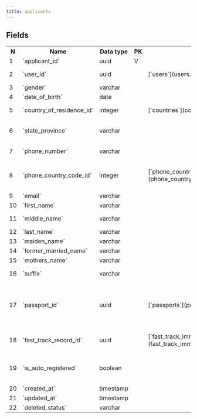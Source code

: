 ```yaml
---
title: applicants 
---
```


## Fields

<table style="width: 100%">
    <colgroup>
       <col span="1" style="width: 3%;"/>
       <col span="1" style="width: 12%;"/>
       <col span="1" style="width: 10%;"/>
       <col span="1" style="width: 3%;"/>
       <col span="1" style="width: 12%;"/>
       <col span="1" style="width: 60%;"/>
    </colgroup>
  <tr>
    <th>N</th>
    <th>Name</th>
    <th>Data type</th>
    <th>PK</th>
    <th>FK</th>
    <th>Description</th>
  </tr>
<tr><td>1</td><td>`applicant_id`</td><td>uuid</td><td>V</td><td></td><td></td></tr>
<tr><td>2</td><td>`user_id`</td><td>uuid</td><td></td><td>[`users`](users.md)</td><td>User account used by the applicant to log in</td></tr>
<tr><td>3</td><td>`gender`</td><td>varchar</td><td></td><td></td><td>One of: male, female</td></tr>
<tr><td>4</td><td>`date_of_birth`</td><td>date</td><td></td><td></td><td></td></tr>
<tr><td>5</td><td>`country_of_residence_id`</td><td>integer</td><td></td><td>[`countries`](countries.md)</td><td>Current country of residence</td></tr>
<tr><td>6</td><td>`state_province`</td><td>varchar</td><td></td><td></td><td>State or province of current location (residence?)</td></tr>
<tr><td>7</td><td>`phone_number`</td><td>varchar</td><td></td><td></td><td>Phone number without country code</td></tr>
<tr><td>8</td><td>`phone_country_code_id`</td><td>integer</td><td></td><td>[`phone_country_codes`](phone_country_codes.md)</td><td>Country id that the phone number is issued in (not the telephone country code itself).</td></tr>
<tr><td>9</td><td>`email`</td><td>varchar</td><td></td><td></td><td>Applicant's email.</td></tr>
<tr><td>10</td><td>`first_name`</td><td>varchar</td><td></td><td></td><td></td></tr>
<tr><td>11</td><td>`middle_name`</td><td>varchar</td><td></td><td></td><td>Middle name or father's name</td></tr>
<tr><td>12</td><td>`last_name`</td><td>varchar</td><td></td><td></td><td></td></tr>
<tr><td>13</td><td>`maiden_name`</td><td>varchar</td><td></td><td></td><td></td></tr>
<tr><td>14</td><td>`former_married_name`</td><td>varchar</td><td></td><td></td><td></td></tr>
<tr><td>15</td><td>`mothers_name`</td><td>varchar</td><td></td><td></td><td></td></tr>
<tr><td>16</td><td>`suffix`</td><td>varchar</td><td></td><td></td><td>Suffix that goes after last_name, like Ph.D.</td></tr>
<tr><td>17</td><td>`passport_id`</td><td>uuid</td><td></td><td>[`passports`](passports.md)</td><td>Currently active passport. A historical attribute. When its value changes, old value is stored in applicant_passport_history table</td></tr>
<tr><td>18</td><td>`fast_track_record_id`</td><td>uuid</td><td></td><td>[`fast_track_immediate_record`](fast_track_immediate_record.md)</td><td>Reference to the fast track record that was created for this applicant</td></tr>
<tr><td>19</td><td>`is_auto_registered`</td><td>boolean</td><td></td><td></td><td>true if the record was created for this person automatically without the applicant interaction.</td></tr>
<tr><td>20</td><td>`created_at`</td><td>timestamp</td><td></td><td></td><td></td></tr>
<tr><td>21</td><td>`updated_at`</td><td>timestamp</td><td></td><td></td><td></td></tr>
<tr><td>22</td><td>`deleted_status`</td><td>varchar</td><td></td><td></td><td>ACTIVE, DELETED</td></tr>

</table>